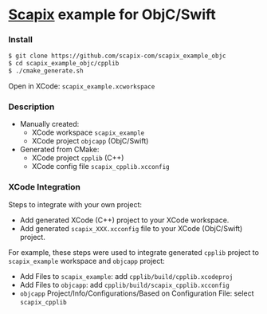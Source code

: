 # [Scapix](https://github.com/scapix-com/scapix) example for ObjC/Swift

### Install

```bash
$ git clone https://github.com/scapix-com/scapix_example_objc
$ cd scapix_example_objc/cpplib
$ ./cmake_generate.sh
```

Open in XCode: `scapix_example.xcworkspace`

### Description

- Manually created:
  - XCode workspace `scapix_example`
  - XCode project `objcapp` (ObjC/Swift)
- Generated from CMake:
  - XCode project `cpplib` (C++)
  - XCode config file `scapix_cpplib.xcconfig`

### XCode Integration

Steps to integrate with your own project:

- Add generated XCode (C++) project to your XCode workspace.
- Add generated `scapix_XXX.xcconfig` file to your XCode (ObjC/Swift) project.

For example, these steps were used to integrate generated `cpplib` project to `scapix_example` workspace and `objcapp` project:

- Add Files to `scapix_example`: add `cpplib/build/cpplib.xcodeproj`
- Add Files to `objcapp`: add `cpplib/build/scapix_cpplib.xcconfig`
- `objcapp` Project/Info/Configurations/Based on Configuration File: select `scapix_cpplib`
